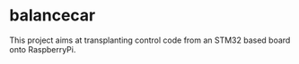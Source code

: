 # balancecar

This project aims at transplanting control code from an STM32 based board onto RaspberryPi.
